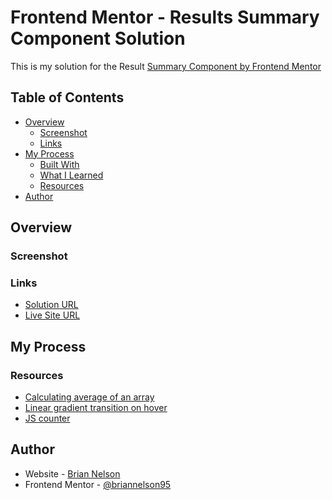 # Frontend Mentor - Results Summary Component Solution

This is my solution for the Result [Summary Component by Frontend Mentor](https://www.frontendmentor.io/challenges/results-summary-component-CE_K6s0maV) 

## Table of Contents

- [Overview](#overview)
    - [Screenshot](#screenshot)
    - [Links](#links)
- [My Process](#my-process)
    - [Built With](#built-with)
    - [What I Learned](#what-i-learned)
    - [Resources](#resources)
- [Author](#author)

## Overview

### Screenshot

### Links

- [Solution URL](https://github.com/briannelson95/briannelson.dev/blob/main/components/fecomps/Results.tsx)
- [Live Site URL](https://www.briannelson.dev/frontend-mentor/results-summary)

## My Process



### Resources

- [Calculating average of an array](https://stackoverflow.com/questions/29544371/finding-the-average-of-an-array-using-js)
- [Linear gradient transition on hover](https://developer.mozilla.org/en-US/docs/Learn/CSS/Howto/Transition_button)
- [JS counter](https://dev.to/cooljasonmelton/building-an-animated-counter-with-react-and-css-59ee)

## Author

- Website - [Brian Nelson](https://www.briannelson.dev)
- Frontend Mentor - [@briannelson95](https://www.frontendmentor.io/profile/briannelson95)
